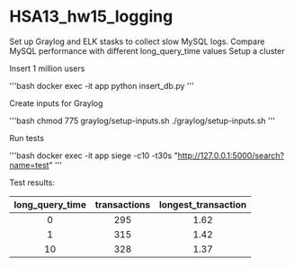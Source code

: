 # HSA13_hw15_logging
Set up Graylog and ELK stasks to collect slow MySQL logs. Compare MySQL performance with different long_query_time values
Setup a cluster


Insert 1 million users

'''bash
docker exec -it app python insert_db.py
'''

Create inputs for Graylog

'''bash
chmod 775 graylog/setup-inputs.sh
./graylog/setup-inputs.sh
'''

Run tests

'''bash
docker exec -it app siege -c10 -t30s "http://127.0.0.1:5000/search?name=test"
'''

Test results:

| long_query_time | transactions | longest_transaction |
|:---------------:|:------------:|:-------------------:|
|        0        |      295     |        1.62         |
|        1        |      315     |        1.42         |
|       10        |      328     |        1.37         |
